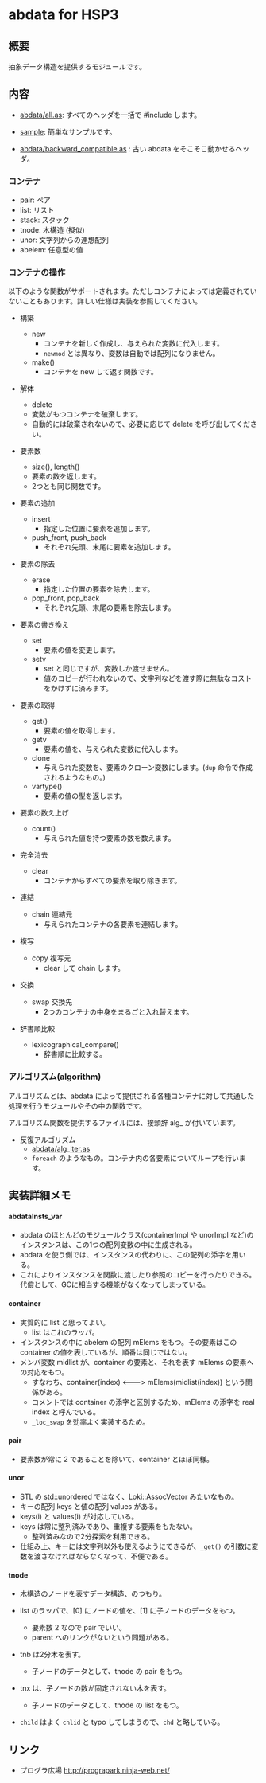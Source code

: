 # abdata for HSP3
## 概要
抽象データ構造を提供するモジュールです。

## 内容
* [abdata/all.as](abdata/all.as): すべてのヘッダを一括で \#include します。
* [sample](sample): 簡単なサンプルです。

* [abdata/backward_compatible.as](abdata/backward_compatible.as) : 古い abdata をそこそこ動かせるヘッダ。

### コンテナ
* pair: ペア
* list: リスト
* stack: スタック
* tnode: 木構造 (擬似)
* unor: 文字列からの連想配列
* abelem: 任意型の値

### コンテナの操作
以下のような関数がサポートされます。ただしコンテナによっては定義されていないこともあります。詳しい仕様は実装を参照してください。

* 構築
  * new
    * コンテナを新しく作成し、与えられた変数に代入します。
    * `newmod` とは異なり、変数は自動では配列になりません。
  * make()
    * コンテナを new して返す関数です。
* 解体
  * delete
  * 変数がもつコンテナを破棄します。
  * 自動的には破棄されないので、必要に応じて delete を呼び出してください。

* 要素数
  * size(), length()
  * 要素の数を返します。
  * 2つとも同じ関数です。
* 要素の追加
  * insert
    * 指定した位置に要素を追加します。
  * push_front, push_back
    * それぞれ先頭、末尾に要素を追加します。
* 要素の除去
  * erase
    * 指定した位置の要素を除去します。
  * pop_front, pop_back
    * それぞれ先頭、末尾の要素を除去します。
* 要素の書き換え
  * set
    * 要素の値を変更します。
  * setv
    * set と同じですが、変数しか渡せません。
    * 値のコピーが行われないので、文字列などを渡す際に無駄なコストをかけずに済みます。
* 要素の取得
  * get()
    * 要素の値を取得します。
  * getv
    * 要素の値を、与えられた変数に代入します。
  * clone
    * 与えられた変数を、要素のクローン変数にします。(`dup` 命令で作成されるようなもの。)
  * vartype()
    * 要素の値の型を返します。
* 要素の数え上げ
  * count()
    * 与えられた値を持つ要素の数を数えます。

* 完全消去
  * clear
    * コンテナからすべての要素を取り除きます。
* 連結
  * chain 連結元
    * 与えられたコンテナの各要素を連結します。
* 複写
  * copy 複写元
    * clear して chain します。
* 交換
  * swap 交換先
    * 2つのコンテナの中身をまるごと入れ替えます。
* 辞書順比較
  * lexicographical_compare()
    * 辞書順に比較する。

### アルゴリズム(algorithm)
アルゴリズムとは、abdata によって提供される各種コンテナに対して共通した処理を行うモジュールやその中の関数です。

アルゴリズム関数を提供するファイルには、接頭辞 alg_ が付いています。

* 反復アルゴリズム
  * [abdata/alg_iter.as](abdata/alg_iter.as)
  * `foreach` のようなもの。コンテナ内の各要素についてループを行います。

## 実装詳細メモ
#### abdataInsts_var
* abdata のほとんどのモジュールクラス(containerImpl や unorImpl など)のインスタンスは、この1つの配列変数の中に生成される。
* abdata を使う側では、インスタンスの代わりに、この配列の添字を用いる。
* これによりインスタンスを関数に渡したり参照のコピーを行ったりできる。代償として、GCに相当する機能がなくなってしまっている。

#### container
* 実質的に list と思ってよい。
  * list はこれのラッパ。
* インスタンスの中に abelem の配列 mElems をもつ。その要素はこの container の値を表しているが、順番は同じではない。
* メンバ変数 midlist が、container の要素と、それを表す mElems の要素への対応をもつ。
  * すなわち、container(index) <---> mElems(midlist(index)) という関係がある。
  * コメントでは container の添字と区別するため、mElems の添字を real index と呼んでいる。
  * `_loc_swap` を効率よく実装するため。

#### pair
* 要素数が常に 2 であることを除いて、container とほぼ同様。

#### unor
* STL の std::unordered ではなく、Loki::AssocVector みたいなもの。
* キーの配列 keys と値の配列 values がある。
* keys(i) と values(i) が対応している。
* keys は常に整列済みであり、重複する要素をもたない。
  * 整列済みなので2分探索を利用できる。
* 仕組み上、キーには文字列以外も使えるようにできるが、`_get()` の引数に変数を渡さなければならなくなって、不便である。

#### tnode
* 木構造のノードを表すデータ構造、のつもり。
* list のラッパで、[0] にノードの値を、[1] に子ノードのデータをもつ。
  * 要素数 2 なので pair でいい。
  * parent へのリンクがないという問題がある。
* tnb は2分木を表す。
  * 子ノードのデータとして、tnode の pair をもつ。
* tnx は、子ノードの数が固定されない木を表す。
  * 子ノードのデータとして、tnode の list をもつ。

* `child` はよく `chlid` と typo してしまうので、`chd` と略している。

## リンク
* プログラ広場 <http://prograpark.ninja-web.net/>
